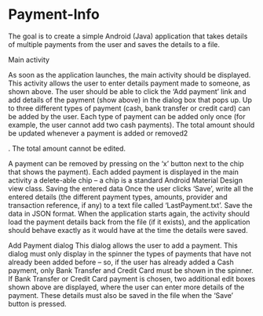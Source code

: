# Payment-Info
The goal is to create a simple Android (Java) application that takes details of multiple payments from the user and
saves the details to a file.


Main activity


As soon as the application launches, the main activity should be displayed. This activity allows the user to enter
details payment made to someone, as shown above.
The user should be able to click the ‘Add payment’ link and add details of the payment (show above) in the dialog
box that pops up.
Up to three different types of payment (cash, bank transfer or credit card) can be added by the user. Each type of
payment can be added only once (for example, the user cannot add two cash payments).
The total amount should be updated whenever a payment is added or removed2

. The total amount cannot be edited. 



A payment can be removed by pressing on the ‘x’ button next to the chip that shows the payment).
Each added payment is displayed in the main activity a delete-able chip – a chip is a standard Android Material
Design view class.
Saving the entered data
Once the user clicks ‘Save’, write all the entered details (the different payment types, amounts, provider and
transaction reference, if any) to a text file called ‘LastPayment.txt’. Save the data in JSON format.
When the application starts again, the activity should load the payment details back from the file (if it exists), and
the application should behave exactly as it would have at the time the details were saved.



Add Payment dialog
This dialog allows the user to add a payment.
This dialog must only display in the spinner the types of payments that have not already been added before – so, if
the user has already added a Cash payment, only Bank Transfer and Credit Card must be shown in the spinner.
If Bank Transfer or Credit Card payment is chosen, two additional edit boxes shown above are displayed, where the
user can enter more details of the payment. These details must also be saved in the file when the ‘Save’ button is
pressed.
